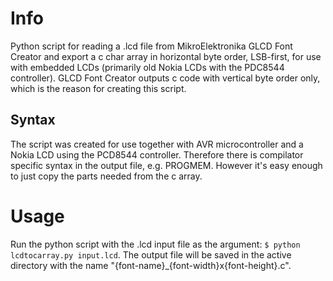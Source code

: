 Info
==============

Python script for reading a .lcd file from MikroElektronika GLCD Font Creator and export a c char array in horizontal byte order, LSB-first, for use with embedded LCDs (primarily old Nokia LCDs with the PDC8544 controller). GLCD Font Creator outputs c code with vertical byte order only, which is the reason for creating this script.

Syntax
--------------

The script was created for use together with AVR microcontroller and a Nokia LCD using the PCD8544 controller. Therefore there is compilator specific syntax in the output file, e.g. PROGMEM. However it's easy enough to just copy the parts needed from the c array.

Usage
==============

Run the python script with the .lcd input file as the argument: `$ python lcdtocarray.py input.lcd`.
The output file will be saved in the active directory with the name "{font-name}_{font-width}x{font-height}.c".

